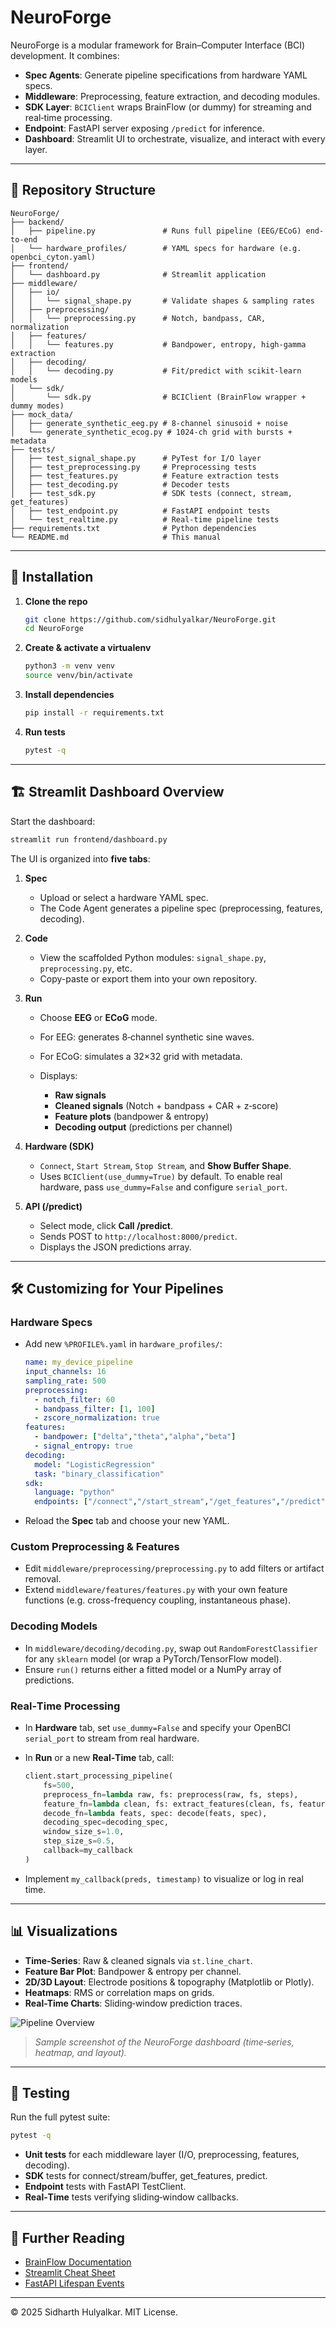 # NeuroForge

NeuroForge is a modular framework for Brain–Computer Interface (BCI) development. It combines:

* **Spec Agents**: Generate pipeline specifications from hardware YAML specs.
* **Middleware**: Preprocessing, feature extraction, and decoding modules.
* **SDK Layer**: `BCIClient` wraps BrainFlow (or dummy) for streaming and real‑time processing.
* **Endpoint**: FastAPI server exposing `/predict` for inference.
* **Dashboard**: Streamlit UI to orchestrate, visualize, and interact with every layer.

---

## 📁 Repository Structure

```text
NeuroForge/
├── backend/
│   ├── pipeline.py               # Runs full pipeline (EEG/ECoG) end-to-end
│   └── hardware_profiles/        # YAML specs for hardware (e.g. openbci_cyton.yaml)
├── frontend/
│   └── dashboard.py              # Streamlit application
├── middleware/
│   ├── io/
│   │   └── signal_shape.py       # Validate shapes & sampling rates
│   ├── preprocessing/
│   │   └── preprocessing.py      # Notch, bandpass, CAR, normalization
│   ├── features/
│   │   └── features.py           # Bandpower, entropy, high-gamma extraction
│   ├── decoding/
│   │   └── decoding.py           # Fit/predict with scikit-learn models
│   └── sdk/
│       └── sdk.py                # BCIClient (BrainFlow wrapper + dummy modes)
├── mock_data/
│   ├── generate_synthetic_eeg.py # 8‑channel sinusoid + noise
│   └── generate_synthetic_ecog.py # 1024‑ch grid with bursts + metadata
├── tests/
│   ├── test_signal_shape.py      # PyTest for I/O layer
│   ├── test_preprocessing.py     # Preprocessing tests
│   ├── test_features.py          # Feature extraction tests
│   ├── test_decoding.py          # Decoder tests
│   ├── test_sdk.py               # SDK tests (connect, stream, get_features)
│   ├── test_endpoint.py          # FastAPI endpoint tests
│   └── test_realtime.py          # Real‑time pipeline tests
├── requirements.txt              # Python dependencies
└── README.md                     # This manual
```

---

## 🚀 Installation

1. **Clone the repo**

   ```bash
   git clone https://github.com/sidhulyalkar/NeuroForge.git
   cd NeuroForge
   ```

2. **Create & activate a virtualenv**

   ```bash
   python3 -m venv venv
   source venv/bin/activate
   ```

3. **Install dependencies**

   ```bash
   pip install -r requirements.txt
   ```

4. **Run tests**

   ```bash
   pytest -q
   ```

---

## 🏗️ Streamlit Dashboard Overview

Start the dashboard:

```bash
streamlit run frontend/dashboard.py
```

The UI is organized into **five tabs**:

1. **Spec**

   * Upload or select a hardware YAML spec.
   * The Code Agent generates a pipeline spec (preprocessing, features, decoding).

2. **Code**

   * View the scaffolded Python modules: `signal_shape.py`, `preprocessing.py`, etc.
   * Copy-paste or export them into your own repository.

3. **Run**

   * Choose **EEG** or **ECoG** mode.
   * For EEG: generates 8‑channel synthetic sine waves.
   * For ECoG: simulates a 32×32 grid with metadata.
   * Displays:

     * **Raw signals**
     * **Cleaned signals** (Notch + bandpass + CAR + z‑score)
     * **Feature plots** (bandpower & entropy)
     * **Decoding output** (predictions per channel)

4. **Hardware (SDK)**

   * `Connect`, `Start Stream`, `Stop Stream`, and **Show Buffer Shape**.
   * Uses `BCIClient(use_dummy=True)` by default. To enable real hardware, pass `use_dummy=False` and configure `serial_port`.

5. **API (/predict)**

   * Select mode, click **Call /predict**.
   * Sends POST to `http://localhost:8000/predict`.
   * Displays the JSON predictions array.

---

## 🛠️ Customizing for Your Pipelines

### Hardware Specs

* Add new `%PROFILE%.yaml` in `hardware_profiles/`:

  ```yaml
  name: my_device_pipeline
  input_channels: 16
  sampling_rate: 500
  preprocessing:
    - notch_filter: 60
    - bandpass_filter: [1, 100]
    - zscore_normalization: true
  features:
    - bandpower: ["delta","theta","alpha","beta"]
    - signal_entropy: true
  decoding:
    model: "LogisticRegression"
    task: "binary_classification"
  sdk:
    language: "python"
    endpoints: ["/connect","/start_stream","/get_features","/predict"]
  ```
* Reload the **Spec** tab and choose your new YAML.

### Custom Preprocessing & Features

* Edit `middleware/preprocessing/preprocessing.py` to add filters or artifact removal.
* Extend `middleware/features/features.py` with your own feature functions (e.g. cross-frequency coupling, instantaneous phase).

### Decoding Models

* In `middleware/decoding/decoding.py`, swap out `RandomForestClassifier` for any `sklearn` model (or wrap a PyTorch/TensorFlow model).
* Ensure `run()` returns either a fitted model or a NumPy array of predictions.

### Real‑Time Processing

* In **Hardware** tab, set `use_dummy=False` and specify your OpenBCI `serial_port` to stream from real hardware.
* In **Run** or a new **Real‑Time** tab, call:

  ```python
  client.start_processing_pipeline(
      fs=500,
      preprocess_fn=lambda raw, fs: preprocess(raw, fs, steps),
      feature_fn=lambda clean, fs: extract_features(clean, fs, features_spec),
      decode_fn=lambda feats, spec: decode(feats, spec),
      decoding_spec=decoding_spec,
      window_size_s=1.0,
      step_size_s=0.5,
      callback=my_callback
  )
  ```
* Implement `my_callback(preds, timestamp)` to visualize or log in real time.

---

## 📊 Visualizations

* **Time‑Series**: Raw & cleaned signals via `st.line_chart`.
* **Feature Bar Plot**: Bandpower & entropy per channel.
* **2D/3D Layout**: Electrode positions & topography (Matplotlib or Plotly).
* **Heatmaps**: RMS or correlation maps on grids.
* **Real-Time Charts**: Sliding‐window prediction traces.

![Pipeline Overview](assets/pipeline_overview.png)

> *Sample screenshot of the NeuroForge dashboard (time‑series, heatmap, and layout).*

---

## 🧪 Testing

Run the full pytest suite:

```bash
pytest -q
```

* **Unit tests** for each middleware layer (I/O, preprocessing, features, decoding).
* **SDK** tests for connect/stream/buffer, get\_features, predict.
* **Endpoint** tests with FastAPI TestClient.
* **Real‑Time** tests verifying sliding‐window callbacks.

---

## 📖 Further Reading

* [BrainFlow Documentation](https://brainflow.readthedocs.io/)
* [Streamlit Cheat Sheet](https://docs.streamlit.io/)
* [FastAPI Lifespan Events](https://fastapi.tiangolo.com/advanced/events/)

---

© 2025 Sidharth Hulyalkar. MIT License.
